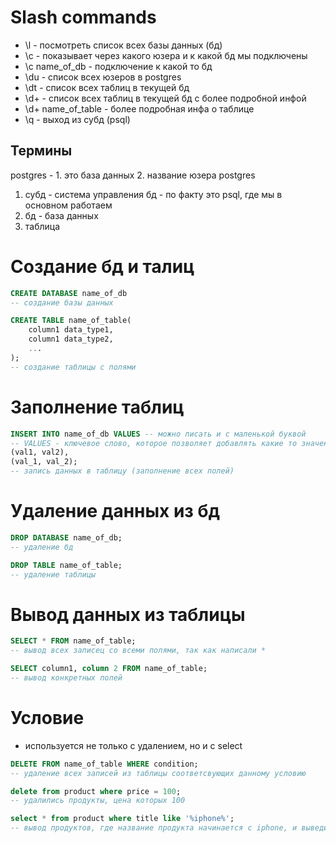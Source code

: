 # Slash commands
* \l - посмотреть список всех базы данных (бд)
* \c - показывает через какого юзера и к какой бд мы подключены
* \c name_of_db - подключение к какой то бд
* \du - список всех юзеров в postgres
* \dt - список всех таблиц в текущей бд
* \d+ - список всех таблиц в текущей бд с более подробной инфой
* \d+ name_of_table - более подробная инфа о таблице
* \q - выход из субд (psql)

## Термины
postgres - 1. это база данных 2. название юзера postgres
1. субд - система управления бд - по факту это psql, где мы в основном работаем 
2. бд - база данных
3. таблица

# Создание бд и талиц
```sql
CREATE DATABASE name_of_db
-- создание базы данных
```
```sql
CREATE TABLE name_of_table(
    column1 data_type1,
    column1 data_type2,
    ...
);
-- создание таблицы с полями
```

# Заполнение таблиц
```sql
INSERT INTO name_of_db VALUES -- можно писать и с маленькой буквой
-- VALUES - ключевое слово, которое позволяет добавлять какие то значения в таблицу
(val1, val2),
(val_1, val_2);
-- запись данных в таблицу (заполнение всех полей)
```
# Удаление данных из бд
```sql
DROP DATABASE name_of_db;
-- удаление бд

DROP TABLE name_of_table;
-- удаление таблицы
```

# Вывод данных из таблицы
```sql
SELECT * FROM name_of_table;
-- вывод всех записец со всеми полями, так как написали *

SELECT column1, column 2 FROM name_of_table;
-- вывод конкретных полей
```

# Условие 
- используется не только с удалением, но и с select
```sql
DELETE FROM name_of_table WHERE condition;
-- удаление всех записей из таблицы соответсвующих данному условию 

delete from product where price = 100;
-- удалились продукты, цена которых 100

select * from product where title like '%iphone%';
-- вывод продуктов, где название продукта начинается с iphone, и выведиться все айфоны, где есть слово "iphone". Т.е like - позволяет вывести все похожие запросы
```
